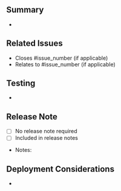 ## Summary
- 

## Related Issues
- Closes #issue_number (if applicable)
- Relates to #issue_number (if applicable)

## Testing
- 

## Release Note
- [ ] No release note required
- [ ] Included in release notes
- Notes:

## Deployment Considerations
- 
